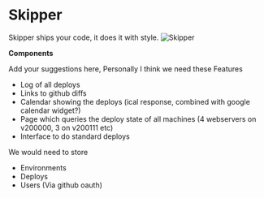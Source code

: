 Skipper
=======


Skipper ships your code, it does it with style.
![Skipper](http://images.wikia.com/penguinsofmadagascar/images/9/9f/Skipper.gif)


**Components**

Add your suggestions here, Personally I think we need these Features

  - Log of all deploys
  - Links to github diffs
  - Calendar showing the deploys (ical response, combined with google calendar widget?)
  - Page which queries the deploy state of all machines (4 webservers on v200000, 3 on v200111 etc)
  - Interface to do standard deploys


We would need to store
  - Environments
  - Deploys
  - Users (Via github oauth)

